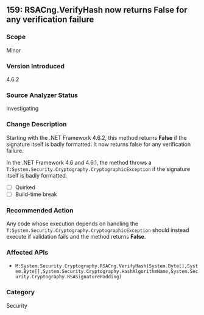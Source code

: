 ## 159: RSACng.VerifyHash now returns False for any verification failure

### Scope
Minor

### Version Introduced
4.6.2

### Source Analyzer Status
Investigating

### Change Description
Starting with the .NET Framework 4.6.2, this method returns **False** if the signature itself is badly formatted. It now returns false for any verification failure.

In the .NET Framework 4.6 and 4.6.1, the method throws a `T:System.Security.Cryptography.CryptographicException` if the signature itself is badly formatted.

- [ ] Quirked
- [ ] Build-time break

### Recommended Action

Any code whose execution depends on handling the `T:System.Security.Cryptography.CryptographicException` should instead execute if validation fails and the method returns **False**.

### Affected APIs
* `M:System.Security.Cryptography.RSACng.VerifyHash(System.Byte[],System.Byte[],System.Security.Cryptography.HashAlgorithmName,System.Security.Cryptography.RSASignaturePadding)`

### Category
Security

<!--
    ### Original Bug
    164390
-->


